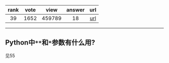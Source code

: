 
| rank | vote | view | answer | url |
|:-:|:-:|:-:|:-:|:-:|
|39|1652|459789|18| [url](http://stackoverflow.com/questions/36901/what-does-double-star-asterisk-and-star-asterisk-do-for-parameters) |
***

## Python中`**`和`*`参数有什么用?

见55